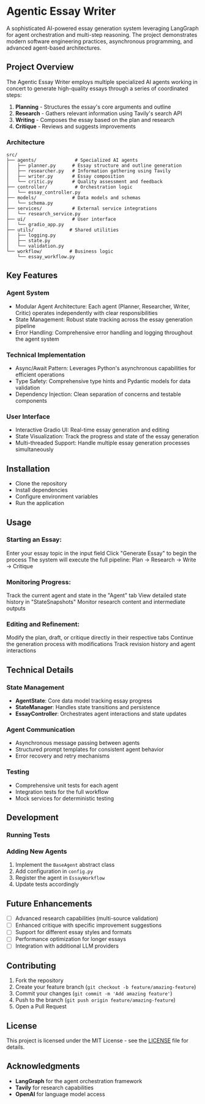# Agentic Essay Writer

A sophisticated AI-powered essay generation system leveraging LangGraph for agent orchestration and multi-step reasoning. The project demonstrates modern software engineering practices, asynchronous programming, and advanced agent-based architectures.

## Project Overview

The Agentic Essay Writer employs multiple specialized AI agents working in concert to generate high-quality essays through a series of coordinated steps:

1. **Planning** - Structures the essay's core arguments and outline
2. **Research** - Gathers relevant information using Tavily's search API
3. **Writing** - Composes the essay based on the plan and research
4. **Critique** - Reviews and suggests improvements

### Architecture

```plaintext
src/
├── agents/              # Specialized AI agents
│   ├── planner.py      # Essay structure and outline generation
│   ├── researcher.py   # Information gathering using Tavily
│   ├── writer.py       # Essay composition
│   └── critic.py       # Quality assessment and feedback
├── controller/          # Orchestration logic
│   └── essay_controller.py
├── models/             # Data models and schemas
│   └── schema.py
├── services/           # External service integrations
│   └── research_service.py
├── ui/                 # User interface
│   └── gradio_app.py
├── utils/             # Shared utilities
│   ├── logging.py
│   ├── state.py
│   └── validation.py
└── workflow/          # Business logic
    └── essay_workflow.py
```

## Key Features

### Agent System

- Modular Agent Architecture: Each agent (Planner, Researcher, Writer, Critic) operates independently with clear responsibilities
- State Management: Robust state tracking across the essay generation pipeline
- Error Handling: Comprehensive error handling and logging throughout the agent system

### Technical Implementation

- Async/Await Pattern: Leverages Python's asynchronous capabilities for efficient operations
- Type Safety: Comprehensive type hints and Pydantic models for data validation
- Dependency Injection: Clean separation of concerns and testable components

### User Interface

- Interactive Gradio UI: Real-time essay generation and editing
- State Visualization: Track the progress and state of the essay generation
- Multi-threaded Support: Handle multiple essay generation processes simultaneously

## Installation
- Clone the repository
- Install dependencies 
- Configure environment variables
- Run the application 

## Usage 

### Starting an Essay:
Enter your essay topic in the input field
Click "Generate Essay" to begin the process
The system will execute the full pipeline: Plan → Research → Write → Critique

### Monitoring Progress:
Track the current agent and state in the "Agent" tab
View detailed state history in "StateSnapshots"
Monitor research content and intermediate outputs

### Editing and Refinement:
Modify the plan, draft, or critique directly in their respective tabs
Continue the generation process with modifications
Track revision history and agent interactions

## Technical Details

### State Management
- **AgentState**: Core data model tracking essay progress  
- **StateManager**: Handles state transitions and persistence  
- **EssayController**: Orchestrates agent interactions and state updates  

### Agent Communication
- Asynchronous message passing between agents  
- Structured prompt templates for consistent agent behavior  
- Error recovery and retry mechanisms  

### Testing
- Comprehensive unit tests for each agent  
- Integration tests for the full workflow  
- Mock services for deterministic testing  

## Development

### Running Tests

### Adding New Agents
1. Implement the `BaseAgent` abstract class  
2. Add configuration in `config.py`  
3. Register the agent in `EssayWorkflow`  
4. Update tests accordingly  

## Future Enhancements
- [ ] Advanced research capabilities (multi-source validation)  
- [ ] Enhanced critique with specific improvement suggestions  
- [ ] Support for different essay styles and formats  
- [ ] Performance optimization for longer essays  
- [ ] Integration with additional LLM providers  

## Contributing
1. Fork the repository  
2. Create your feature branch (`git checkout -b feature/amazing-feature`)  
3. Commit your changes (`git commit -m 'Add amazing feature'`)  
4. Push to the branch (`git push origin feature/amazing-feature`)  
5. Open a Pull Request  

## License
This project is licensed under the MIT License - see the [LICENSE](LICENSE) file for details.  

## Acknowledgments
- **LangGraph** for the agent orchestration framework  
- **Tavily** for research capabilities  
- **OpenAI** for language model access